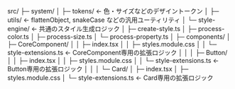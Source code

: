 src/
├─ system/
│ ├─ tokens/ ← 色・サイズなどのデザイントークン
│ ├─ utils/ ← flattenObject, snakeCase などの汎用ユーティリティ
│ └─ style-engine/ ← 共通のスタイル生成ロジック
│ ├─ create-style.ts
│ ├─ process-color.ts
│ ├─ process-size.ts
│ └─ process-property.ts
│
├─ components/
│ ├─ CoreComponent/
│ │ ├─ index.tsx
│ │ ├─ styles.module.css
│ │ └─ style-extensions.ts ← CoreComponent専用の拡張ロジック
│ │
│ ├─ Button/
│ │ ├─ index.tsx
│ │ ├─ styles.module.css
│ │ └─ style-extensions.ts ← Button専用の拡張ロジック
│ │
│ └─ Card/
│ ├─ index.tsx
│ ├─ styles.module.css
│ └─ style-extensions.ts ← Card専用の拡張ロジック
